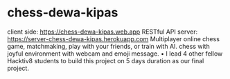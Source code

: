 # chess-dewa-kipas
client side: https://chess-dewa-kipas.web.app
RESTful API server: https://server-chess-dewa-kipas.herokuapp.com
 Multiplayer online chess game, matchmaking, play with your friends, or train with AI. chess with joyful environment with webcam and emoji message. 
 • I lead 4 other fellow Hacktiv8 students to build this project on 5 days duration as our final project.

